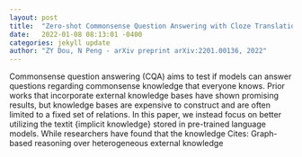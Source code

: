 ```yaml
---
layout: post
title:  "Zero-shot Commonsense Question Answering with Cloze Translation and Consistency Optimization"
date:   2022-01-08 08:13:01 -0400
categories: jekyll update
author: "ZY Dou, N Peng - arXiv preprint arXiv:2201.00136, 2022"
---
```

Commonsense question answering (CQA) aims to test if models can answer questions regarding commonsense knowledge that everyone knows. Prior works that incorporate external knowledge bases have shown promising results, but knowledge bases are expensive to construct and are often limited to a fixed set of relations. In this paper, we instead focus on better utilizing the textit {implicit knowledge} stored in pre-trained language models. While researchers have found that the knowledge Cites: Graph-based reasoning over heterogeneous external knowledge